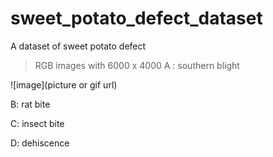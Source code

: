 # sweet_potato_defect_dataset
A dataset of sweet potato defect  

> RGB images with 6000 x 4000 
A : southern blight 
  
![image](picture or gif url)


B: rat bite 


C: insect bite 


D: dehiscence 
